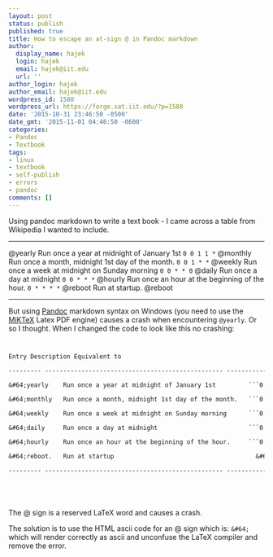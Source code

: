 ```yaml
---
layout: post
status: publish
published: true
title: How to escape an at-sign @ in Pandoc markdown
author:
  display_name: hajek
  login: hajek
  email: hajek@iit.edu
  url: ''
author_login: hajek
author_email: hajek@iit.edu
wordpress_id: 1580
wordpress_url: https://forge.sat.iit.edu/?p=1580
date: '2015-10-31 23:46:50 -0500'
date_gmt: '2015-11-01 04:46:50 -0600'
categories:
- Pandoc
- Textbook
tags:
- linux
- textbook
- self-publish
- errors
- pandoc
comments: []
---
```

<p>Using pandoc markdown to write a text book - I came across a table from Wikipedia I wanted to include.<br />


--------- ------------------------------------------------- -------------------
@yearly    Run once a year at midnight of January 1st         ```0 0 1 1 *```
@monthly   Run once a month, midnight 1st day of the month.   ```0 0 1 * *```
@weekly    Run once a week at midnight on Sunday morning      ```0 0 * * 0```
@daily     Run once a day at midnight                         ```0 0 * * *```
@hourly    Run once an hour at the beginning of the hour.     ```0 * * * *```
@reboot    Run at startup.                                       @reboot
--------- ------------------------------------------------- -------------------

<p>But using <a href="http://pandoc.org/">Pandoc</a> markdown syntax on Windows (you need to use the <a href="http://miktex.org/">MiKTeX</a> Latex PDF engine) causes a crash when encountering <code>@yearly</code>. Or so I thought. When I changed the code to look like this no crashing:<br />
<code></p>
<pre>
Entry Description Equivalent to<br />
--------- ------------------------------------------------- -------------------<br />
&amp;&#35;64&#59;yearly    Run once a year at midnight of January 1st         ```0 0 1 1 *```<br />
&amp;&#35;64&#59;monthly   Run once a month, midnight 1st day of the month.   ```0 0 1 * *```<br />
&amp;&#35;64&#59;weekly    Run once a week at midnight on Sunday morning      ```0 0 * * 0```<br />
&amp;&#35;64&#59;daily     Run once a day at midnight                         ```0 0 * * *```<br />
&amp;&#35;64&#59;hourly    Run once an hour at the beginning of the hour.     ```0 * * * *```<br />
&amp;&#35;64&#59;reboot.   Run at startup                                       &amp;&#35;64&#59;reboot<br />
--------- ------------------------------------------------- -------------------<br />
</pre><br />
</code></p>
<p>The @ sign is a reserved LaTeX word and causes a crash.</p>
<p>The solution is to use the HTML ascii code for an @ sign which is: <code>&amp;&#35;64&#59;</code> which will render correctly as ascii and unconfuse the LaTeX compiler and remove the error.</p>
